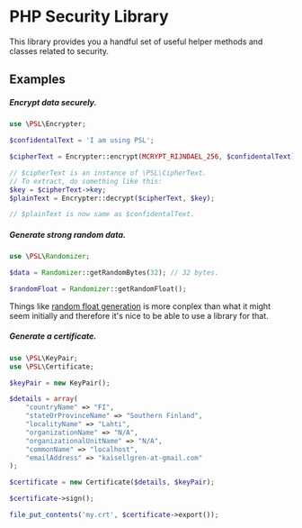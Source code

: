 PHP Security Library
==

This library provides you a handful set of useful helper methods and classes related to security.

## Examples

##### Encrypt data securely.

```php
use \PSL\Encrypter;

$confidentalText = 'I am using PSL';

$cipherText = Encrypter::encrypt(MCRYPT_RIJNDAEL_256, $confidentalText);

// $cipherText is an instance of \PSL\CipherText.
// To extract, do something like this:
$key = $cipherText->key;
$plainText = Encrypter::decrypt($cipherText, $key);

// $plainText is now same as $confidentalText.
```

##### Generate strong random data.

```php
use \PSL\Randomizer;

$data = Randomizer::getRandomBytes(32); // 32 bytes.

$randomFloat = Randomizer::getRandomFloat();
```

Things like [random float generation](https://github.com/kaisellgren/PHP-Security-Library/blob/master/Security/Randomizer.php#L108) is more conplex than what it might seem initially and therefore it's nice to be able to use a library for that.

##### Generate a certificate.

```php
use \PSL\KeyPair;
use \PSL\Certificate;

$keyPair = new KeyPair();

$details = array(
    "countryName" => "FI",
    "stateOrProvinceName" => "Southern Finland",
    "localityName" => "Lahti",
    "organizationName" => "N/A",
    "organizationalUnitName" => "N/A",
    "commonName" => "localhost",
    "emailAddress" => "kaisellgren-at-gmail.com"
);

$certificate = new Certificate($details, $keyPair);

$certificate->sign();

file_put_contents('my.crt', $certificate->export());
```